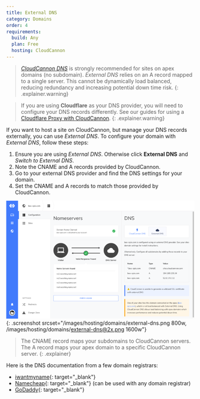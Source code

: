 ```yaml
---
title: External DNS
category: Domains
order: 4
requirements:
  build: Any
  plan: Free
  hosting: CloudCannon
---
```

> [*CloudCannon DNS*](/hosting/domains/cloudcannon-dns) is strongly recommended for sites on apex domains (no subdomain). *External DNS* relies on an A record mapped to a single server. This cannot be dynamically load balanced, reducing redundancy and increasing potential down time risk.
{: .explainer.warning}

> If you are using **Cloudflare** as your DNS provider, you will need to configure your DNS records differently. See our guides for using a [Cloudflare Proxy with CloudCannon](/hosting/domains/cloudflare-proxy).
{: .explainer.warning}

If you want to host a site on CloudCannon, but manage your DNS records externally, you can use *External DNS*. To configure your domain with *External DNS*, follow these steps:

1. Ensure you are using *External DNS*. Otherwise click **External DNS** and *Switch to External DNS*.
2. Note the CNAME and A records provided by CloudCannon.
2. Go to your external DNS provider and find the DNS settings for your domain. 
3. Set the CNAME and A records to match those provided by CloudCannon.

![Site Settings / Domain section with external DNS](/images/hosting/domains/external-dns.png){: .screenshot srcset="/images/hosting/domains/external-dns.png 800w, /images/hosting/domains/external-dns@2x.png 1600w"}

> The CNAME record maps your subdomains to CloudCannon servers. The A record maps your apex domain to a specific CloudCannon server.
{: .explainer}

Here is the DNS documentation from a few domain registrars:

* [iwantmyname](https://help.iwantmyname.com/customer/en/portal/topics/93994-dns-nameserver/articles){: target="_blank"}
* [Namecheap](https://www.namecheap.com/domains/freedns.aspx){: target="_blank"} (can be used with any domain registrar)
* [GoDaddy](https://www.godaddy.com/help/managing-dns-for-your-domain-names-680){: target="_blank"}